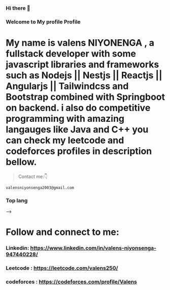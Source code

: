 ### Hi there 👋


### Welcome to My profile  Profile
# My name is valens NIYONENGA , a fullstack developer with some javascript libraries and frameworks such as  Nodejs ||  Nestjs  ||  Reactjs ||  Angularjs || Tailwindcss and Bootstrap combined with Springboot on backend. i also do  competitive programming with amazing langauges like Java and C++ you can check my leetcode and codeforces profiles in description bellow.
 >Contact me:👇
```
valensniyonsenga2003@gmail.com

```
<!-- > ![GitHub Stats](https://github-readme-stats.vercel.app/api?username=valens200&theme=radical)
> ![Top Languages](https://github-readme-stats.vercel.app/api/top-langs/?username=valens200&show_icons=true&theme=radical) -->



<!-- <a href="#"><img src="https://readme-typing-svg.herokuapp.com/?lines=Hey%20you%20!;%20I%20am%20Pacifiquem;%20A%20fullstack%20developer;Web%20and%20Mobile%20Expert;4%2B%20years%20of%20rich%20experience;Always%20learning%20new%20tech&font=Pacifico&center=true&width=650&height=120&color=84DCCF&vCenter=true&size=45%22"></a>
<hr> -->

<!-- ### Stats
<span>
  <span><img src="https://github-readme-streak-stats.herokuapp.com?user=valens200&theme=dark&date_format=M%20j%5B%2C%20Y%5D" /></span>
  <span><img src="https://github-readme-stats.vercel.app/api?username=valens200&theme=dark" /></span>
</span>
<!--  -->
### Top lang
<!-- <span><img height="180em" width="300em" src="https://github-readme-stats.vercel.app/api/top-langs/?username=valens200&langs_count=8&layout=compact&theme=dark"/></span><br><br> --> -->


# Follow and connect to me:
### Linkedin: https://www.linkedin.com/in/valens-niyonsenga-947440228/
### Leetcode : https://leetcode.com/valens250/
### codeforces : https://codeforces.com/profile/Valens

